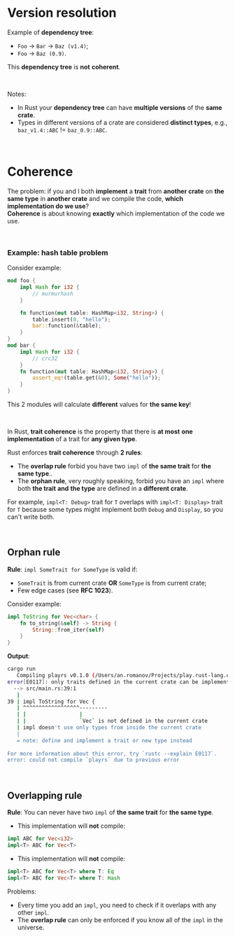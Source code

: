 # Version resolution
Example of **dependency tree**:
- ``Foo`` -> ``Bar`` -> ``Baz (v1.4)``;
- ``Foo`` -> ``Baz (0.9)``.

This **dependency tree** is **not** **coherent**.

<br>

Notes:
- In Rust your **dependency tree** can have **multiple versions** of the **same crate**.
- Types in different versions of a crate are considered **distinct types**, e.g., ``baz_v1.4::ABC`` != ``baz_0.9::ABC``.

<br>

# Coherence
The problem: if you and I both **implement** a **trait** from **another crate** on **the same type** in **another crate** and we compile the code, **which implementation do we use**?<br>
**Coherence** is about knowing **exactly** which implementation of the code we use.<br>

<br>

### Example: hash table problem
Consider example:
```Rust
mod foo {
    impl Hash for i32 {
        // murmurhash
    }

    fn function(mut table: HashMap<i32, String>) {
        table.insert(0, "hello");
        bar::function(&table);
    }
}
mod bar {
    impl Hash for i32 {
        // crc32
    }
    fn function(mut table: HashMap<i32, String>) {
        assert_eq!(table.get(&0), Some("hello"));
    }
}
```

This 2 modules will calculate **different** values for **the same key**!<br>

<br>

In Rust, **trait coherence** is the property that there is **at most** **one implementation** of a trait for **any given type**.

Rust enforces **trait coherence** through **2 rules**:
- The **overlap rule** forbid you have two ``impl`` of **the same trait** for **the same type**..<br>
- The **orphan rule**, very roughly speaking, forbid you have an ``impl`` where both **the trait** **and** **the type** are defined in a **different crate**.

For example, ``impl<T: Debug>`` trait for ``T`` overlaps with ``impl<T: Display>`` trait for ``T`` because some types might implement both ``Debug`` and ``Display``, so you can't write both.

<br>

## Orphan rule
**Rule**: ``impl SomeTrait for SomeType`` is valid if:
- ``SomeTrait`` is from current crate **OR** ``SomeType`` is from current crate;
- Few edge cases (see **RFC 1023**).


Consider example:
```Rust
impl ToString for Vec<char> {
    fn to_string(&self) -> String {
        String::from_iter(self)
    }
}
```

**Output**:
```bash
cargo run 
   Compiling playrs v0.1.0 (/Users/an.romanov/Projects/play.rust-lang.org)                                                                                      
error[E0117]: only traits defined in the current crate can be implemented for arbitrary types                                                                   
  --> src/main.rs:39:1                                                                                                                                          
   |                                                                                                                                                            
39 | impl ToString for Vec {                                                                                                                              
   | ^^^^^^^^^^^^^^^^^^---------                                                                                                                                
   | |                 |                                                                                                                                        
   | |                 `Vec` is not defined in the current crate                                                                                                
   | impl doesn't use only types from inside the current crate                                                                                                  
   |                                                                                                                                                            
   = note: define and implement a trait or new type instead                                                                                                     
                                                                                                                                                                
For more information about this error, try `rustc --explain E0117`.                                                                                             
error: could not compile `playrs` due to previous error                                                                                                         
```

<br>

## Overlapping rule
**Rule**: You can never have two ``impl`` of **the same trait** for **the same type**.<br>

- This implementation will **not** compile:
```Rust
impl ABC for Vec<i32>
impl<T> ABC for Vec<T>
```
- This implementation will **not** compile:
```Rust
impl<T> ABC for Vec<T> where T: Eq
impl<T> ABC for Vec<T> where T: Hash
```

Problems:
- Every time you add an ``impl``, you need to check if it overlaps with any other ``impl``.
- The **overlap rule** can only be enforced if you know all of the ``impl`` in the universe.

